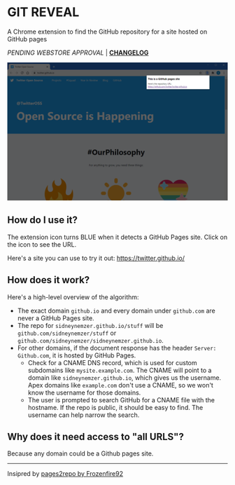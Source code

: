 # GIT REVEAL

A Chrome extension to find the GitHub repository for a site hosted on GitHub pages

_PENDING WEBSTORE APPROVAL_ | [**CHANGELOG**](CHANGELOG.md)

![](images/screenshot.png)

## How do I use it?

The extension icon turns BLUE when it detects a GitHub Pages site. Click on the icon to see the URL.

Here's a site you can use to try it out: https://twitter.github.io/

## How does it work?

Here's a high-level overview of the algorithm:

- The exact domain `github.io` and every domain under `github.com` are never a GitHub Pages site.
- The repo for `sidneynemzer.github.io/stuff` will be `github.com/sidneynemzer/stuff` or `github.com/sidneynemzer/sidneynemzer.github.io`.
- For other domains, if the document response has the header `Server: Github.com`, it is hosted by GitHub Pages.
  - Check for a CNAME DNS record, which is used for custom subdomains like `mysite.example.com`. The CNAME will point to a domain like `sidneynemzer.github.io`, which gives us the username. Apex domains like `example.com` don't use a CNAME, so we won't know the username for those domains.
  - The user is prompted to search GitHub for a CNAME file with the hostname. If the repo is public, it should be easy to find. The username can help narrow the search.

## Why does it need access to "all URLS"?

Because any domain could be a Github pages site.

---

Insipred by [pages2repo by Frozenfire92](https://github.com/Frozenfire92/Pages2Repo)

[install]: https://chrome.google.com/webstore/detail/git-reveal/momcopneegabfanhfajaoofjbjcdldek

<!--

DEVELOPER NOTES

Test pages:

- https://github.com/collections/github-pages-examples
- http://blog.glavin.org
- https://hossainkhan.com (https://github.com/amardeshbd/hossainkhan.com)

-->
